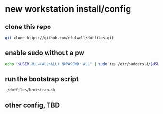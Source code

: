 # new workstation install/config
## clone this repo
```sh
git clone https://github.com/rfulwell/dotfiles.git
```
## enable sudo without a pw
```sh
echo "$USER ALL=(ALL:ALL) NOPASSWD: ALL" | sudo tee /etc/sudoers.d/$USER
```
## run the bootstrap script
```sh
./dotfiles/bootstrap.sh
```
## other config, TBD
